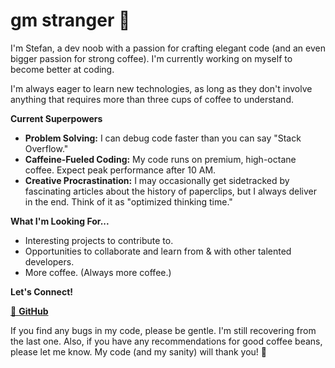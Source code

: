 # gm stranger 👋

I'm Stefan, a dev noob with a passion for crafting elegant code (and an even bigger passion for strong coffee).  I'm currently working on myself to become better at coding.

I'm always eager to learn new technologies, as long as they don't involve anything that requires more than three cups of coffee to understand.

**Current Superpowers**

* **Problem Solving:**  I can debug code faster than you can say "Stack Overflow."
* **Caffeine-Fueled Coding:** My code runs on premium, high-octane coffee. Expect peak performance after 10 AM.
* **Creative Procrastination:**  I may occasionally get sidetracked by fascinating articles about the history of paperclips, but I always deliver in the end. Think of it as "optimized thinking time."

**What I'm Looking For...**

* Interesting projects to contribute to.
* Opportunities to collaborate and learn from & with other talented developers.
* More coffee. (Always more coffee.)

**Let's Connect!**

[🤖 **GitHub**](https://github.com/smucando)

If you find any bugs in my code, please be gentle. I'm still recovering from the last one. Also, if you have any recommendations for good coffee beans, please let me know. My code (and my sanity) will thank you! 🙏
